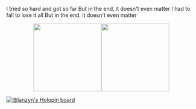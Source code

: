 I tried so hard and got so far
But in the end, it doesn't even matter
I had to fall to lose it all
But in the end, it doesn't even matter

</div>

<div align="center">
   <a href="https://github.com/lanzyn">
   
  <img height="180em" src="https://github-readme-stats.vercel.app/api?username=lanzyn&show_icons=true&theme=dark&include_all_commits=true&count_private=true"/><img height="180em" src="https://github-readme-stats.vercel.app/api/top-langs/?username=lanzyn&layout=compact&langs_count=7&theme=dark"/>
  
</div>

[![@lanzyn's Holopin board](https://holopin.me/lanzyn)](https://holopin.io/@lanzyn)

